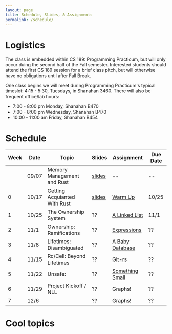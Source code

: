 ```yaml
---
layout: page
title: Schedule, Slides, & Assignments
permalink: /schedule/
---
```


# Logistics

The class is embedded within CS 189: Programming Practicum, but will only occur
duing the second half of the Fall semester. Interested students should attend
the first CS 189 session for a brief class pitch, but will otherwise have no
obligations until after Fall Break.

One class begins we will meet during Programming Practicum's typical timeslot:
4:15 - 5:30, Tuesdays, in Shanahan 3460. There will also be frequent office/lab
hours:

   * 7:00 - 8:00 pm Monday, Shanahan B470
   * 7:00 - 8:00 pm Wednesday, Shanahan B470
   * 10:00 - 11:00 am Friday, Shanahan B454

# Schedule

Week |  Date  | Topic                          | Slides       | Assignment             | Due Date |
-----|--------|--------------------------------|--------------|------------------------|----------|
     | 09/07  | Memory Management and Rust     | [slides][sz] | --                     | --       |
0    | 10/17  | Getting Acquianted With Rust   | [slides][s0] | [Warm Up][hw0]         | 10/25    |
1    | 10/25  | The Ownership System           | ??           | [A Linked List][hw1]   | 11/1     |
2    | 11/1   | Ownership: Ramifications       | ??           | [Expressions][hw2]     | ??       |
3    | 11/8   | Lifetimes: Disambiguated       | ??           | [A Baby Database][hw3] | ??       |
4    | 11/15  | Rc/Cell: Beyond Lifetimes      | ??           | [Git-rs][hw4]          | ??       |
5    | 11/22  | Unsafe:                        | ??           | [Something Small][hw5] | ??       |
6    | 11/29  | Project Kickoff / NLL          | ??           | Graphs!                | ??       |
7    | 12/6   |                                | ??           | Graphs!                | ??       |

# Cool topics

[sz]: http://slides.com/alexozdemir/memory-safety-and-rust
[s0]: /slides/00/
[hw0]: /assignments/wk0/
[hw1]: /assignments/wk1/
[hw2]: /assignments/wk2/
[hw3]: /assignments/wk3/
[hw4]: /assignments/wk4/
[hw5]: https://www.youtube.com/watch?v=dQw4w9WgXcQ

[troll]: https://www.youtube.com/watch?v=dQw4w9WgXcQ

